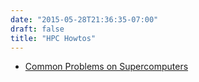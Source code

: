 ```yaml
---
date: "2015-05-28T21:36:35-07:00"
draft: false
title: "HPC Howtos"
---
```


* [Common Problems on Supercomputers](common-problems.html)
